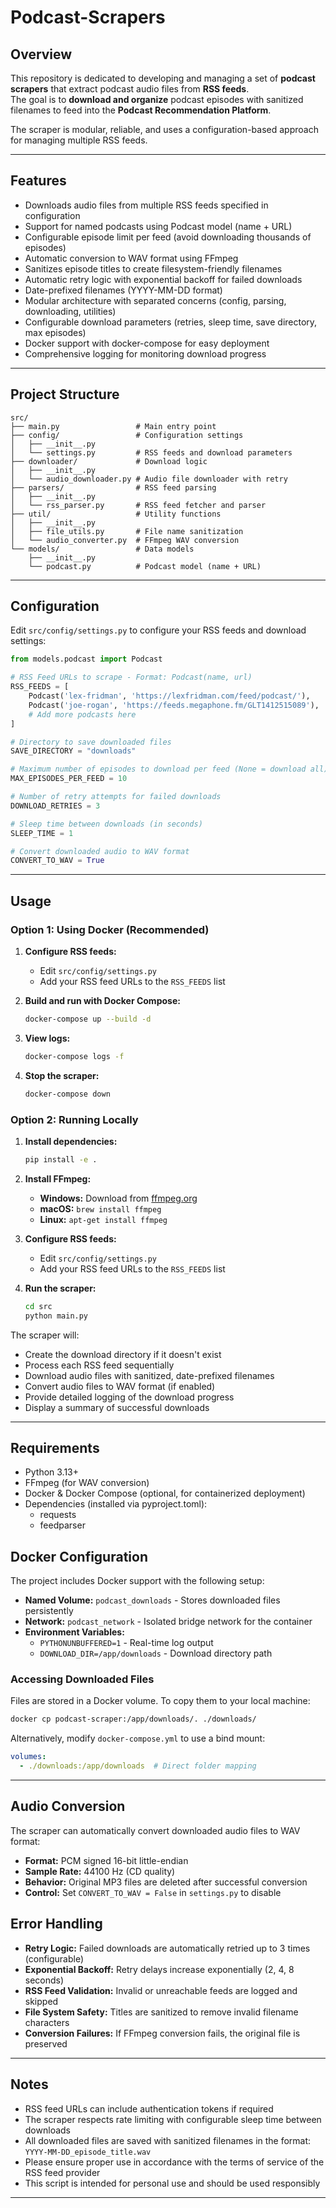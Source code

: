 # Podcast-Scrapers

## Overview

This repository is dedicated to developing and managing a set of **podcast scrapers** that extract podcast audio files from **RSS feeds**.  
The goal is to **download and organize** podcast episodes with sanitized filenames to feed into the **Podcast Recommendation Platform**.

The scraper is modular, reliable, and uses a configuration-based approach for managing multiple RSS feeds.

---

## Features

- Downloads audio files from multiple RSS feeds specified in configuration
- Support for named podcasts using Podcast model (name + URL)
- Configurable episode limit per feed (avoid downloading thousands of episodes)
- Automatic conversion to WAV format using FFmpeg
- Sanitizes episode titles to create filesystem-friendly filenames
- Automatic retry logic with exponential backoff for failed downloads
- Date-prefixed filenames (YYYY-MM-DD format)
- Modular architecture with separated concerns (config, parsing, downloading, utilities)
- Configurable download parameters (retries, sleep time, save directory, max episodes)
- Docker support with docker-compose for easy deployment
- Comprehensive logging for monitoring download progress

---

## Project Structure

```
src/
├── main.py                 # Main entry point
├── config/                 # Configuration settings
│   ├── __init__.py
│   └── settings.py         # RSS feeds and download parameters
├── downloader/             # Download logic
│   ├── __init__.py
│   └── audio_downloader.py # Audio file downloader with retry
├── parsers/                # RSS feed parsing
│   ├── __init__.py
│   └── rss_parser.py       # RSS feed fetcher and parser
├── util/                   # Utility functions
│   ├── __init__.py
│   ├── file_utils.py       # File name sanitization
│   └── audio_converter.py  # FFmpeg WAV conversion
└── models/                 # Data models
    ├── __init__.py
    └── podcast.py          # Podcast model (name + URL)
```

---

## Configuration

Edit `src/config/settings.py` to configure your RSS feeds and download settings:

```python
from models.podcast import Podcast

# RSS Feed URLs to scrape - Format: Podcast(name, url)
RSS_FEEDS = [
    Podcast('lex-fridman', 'https://lexfridman.com/feed/podcast/'),
    Podcast('joe-rogan', 'https://feeds.megaphone.fm/GLT1412515089'),
    # Add more podcasts here
]

# Directory to save downloaded files
SAVE_DIRECTORY = "downloads"

# Maximum number of episodes to download per feed (None = download all)
MAX_EPISODES_PER_FEED = 10

# Number of retry attempts for failed downloads
DOWNLOAD_RETRIES = 3

# Sleep time between downloads (in seconds)
SLEEP_TIME = 1

# Convert downloaded audio to WAV format
CONVERT_TO_WAV = True
```

---

## Usage

### Option 1: Using Docker (Recommended)

1. **Configure RSS feeds:**
   - Edit `src/config/settings.py`
   - Add your RSS feed URLs to the `RSS_FEEDS` list

2. **Build and run with Docker Compose:**
   ```bash
   docker-compose up --build -d
   ```

3. **View logs:**
   ```bash
   docker-compose logs -f
   ```

4. **Stop the scraper:**
   ```bash
   docker-compose down
   ```

### Option 2: Running Locally

1. **Install dependencies:**
   ```bash
   pip install -e .
   ```

2. **Install FFmpeg:**
   - **Windows:** Download from [ffmpeg.org](https://ffmpeg.org/download.html)
   - **macOS:** `brew install ffmpeg`
   - **Linux:** `apt-get install ffmpeg`

3. **Configure RSS feeds:**
   - Edit `src/config/settings.py`
   - Add your RSS feed URLs to the `RSS_FEEDS` list

4. **Run the scraper:**
   ```bash
   cd src
   python main.py
   ```

The scraper will:
- Create the download directory if it doesn't exist
- Process each RSS feed sequentially
- Download audio files with sanitized, date-prefixed filenames
- Convert audio files to WAV format (if enabled)
- Provide detailed logging of the download progress
- Display a summary of successful downloads

---

## Requirements

- Python 3.13+
- FFmpeg (for WAV conversion)
- Docker & Docker Compose (optional, for containerized deployment)
- Dependencies (installed via pyproject.toml):
  - requests
  - feedparser

## Docker Configuration

The project includes Docker support with the following setup:

- **Named Volume:** `podcast_downloads` - Stores downloaded files persistently
- **Network:** `podcast_network` - Isolated bridge network for the container
- **Environment Variables:**
  - `PYTHONUNBUFFERED=1` - Real-time log output
  - `DOWNLOAD_DIR=/app/downloads` - Download directory path

### Accessing Downloaded Files

Files are stored in a Docker volume. To copy them to your local machine:

```bash
docker cp podcast-scraper:/app/downloads/. ./downloads/
```

Alternatively, modify `docker-compose.yml` to use a bind mount:

```yaml
volumes:
  - ./downloads:/app/downloads  # Direct folder mapping
```

---

## Audio Conversion

The scraper can automatically convert downloaded audio files to WAV format:

- **Format:** PCM signed 16-bit little-endian
- **Sample Rate:** 44100 Hz (CD quality)
- **Behavior:** Original MP3 files are deleted after successful conversion
- **Control:** Set `CONVERT_TO_WAV = False` in `settings.py` to disable

## Error Handling

- **Retry Logic:** Failed downloads are automatically retried up to 3 times (configurable)
- **Exponential Backoff:** Retry delays increase exponentially (2, 4, 8 seconds)
- **RSS Feed Validation:** Invalid or unreachable feeds are logged and skipped
- **File System Safety:** Titles are sanitized to remove invalid filename characters
- **Conversion Failures:** If FFmpeg conversion fails, the original file is preserved

---

## Notes

- RSS feed URLs can include authentication tokens if required
- The scraper respects rate limiting with configurable sleep time between downloads
- All downloaded files are saved with sanitized filenames in the format: `YYYY-MM-DD_episode_title.wav`
- Please ensure proper use in accordance with the terms of service of the RSS feed provider
- This script is intended for personal use and should be used responsibly

---
